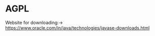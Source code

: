 # AGPL
Website for downloading:->
https://www.oracle.com/in/java/technologies/javase-downloads.html 
